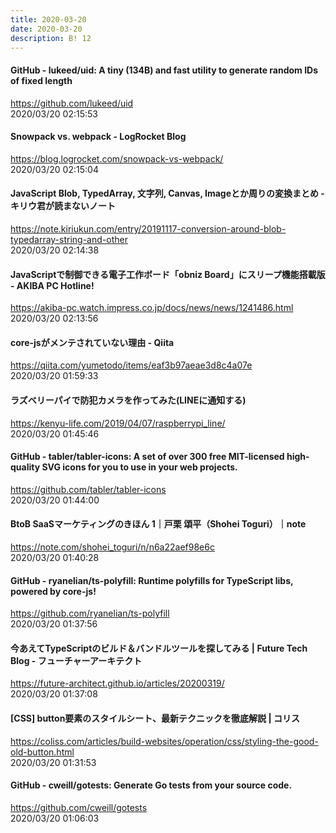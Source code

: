 ```yaml
---
title: 2020-03-20
date: 2020-03-20
description: B! 12
---
```


#### GitHub - lukeed/uid: A tiny (134B) and fast utility to generate random IDs of fixed length
https://github.com/lukeed/uid<br>
2020/03/20 02:15:53<br>


#### Snowpack vs. webpack - LogRocket Blog
https://blog.logrocket.com/snowpack-vs-webpack/<br>
2020/03/20 02:15:04<br>


#### JavaScript Blob, TypedArray, 文字列, Canvas, Imageとか周りの変換まとめ - キリウ君が読まないノート
https://note.kiriukun.com/entry/20191117-conversion-around-blob-typedarray-string-and-other<br>
2020/03/20 02:14:38<br>


#### JavaScriptで制御できる電子工作ボード「obniz Board」にスリープ機能搭載版 - AKIBA PC Hotline!
https://akiba-pc.watch.impress.co.jp/docs/news/news/1241486.html<br>
2020/03/20 02:13:56<br>


#### core-jsがメンテされていない理由 - Qiita
https://qiita.com/yumetodo/items/eaf3b97aeae3d8c4a07e<br>
2020/03/20 01:59:33<br>


#### ラズベリーパイで防犯カメラを作ってみた(LINEに通知する)
https://kenyu-life.com/2019/04/07/raspberrypi_line/<br>
2020/03/20 01:45:46<br>


#### GitHub - tabler/tabler-icons: A set of over 300 free MIT-licensed high-quality SVG icons for you to use in your web projects.
https://github.com/tabler/tabler-icons<br>
2020/03/20 01:44:00<br>


#### BtoB SaaSマーケティングのきほん 1｜戸栗 頌平（Shohei Toguri）｜note
https://note.com/shohei_toguri/n/n6a22aef98e6c<br>
2020/03/20 01:40:28<br>


#### GitHub - ryanelian/ts-polyfill: Runtime polyfills for TypeScript libs, powered by core-js!
https://github.com/ryanelian/ts-polyfill<br>
2020/03/20 01:37:56<br>


#### 今あえてTypeScriptのビルド＆バンドルツールを探してみる | Future Tech Blog - フューチャーアーキテクト
https://future-architect.github.io/articles/20200319/<br>
2020/03/20 01:37:08<br>


####   [CSS] button要素のスタイルシート、最新テクニックを徹底解説 | コリス
https://coliss.com/articles/build-websites/operation/css/styling-the-good-old-button.html<br>
2020/03/20 01:31:53<br>


#### GitHub - cweill/gotests: Generate Go tests from your source code.
https://github.com/cweill/gotests<br>
2020/03/20 01:06:03<br>


